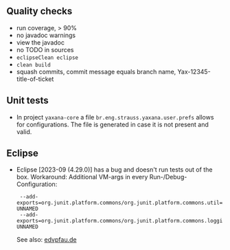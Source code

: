## Quality checks

 * run coverage, > 90%
 * no javadoc warnings
 * view the javadoc
 * no TODO in sources
 * `eclipseClean eclipse`
 * `clean build`
 * squash commits, commit message equals branch name, Yax-12345-title-of-ticket



## Unit tests

 * In project `yaxana-core` a file  `br.eng.strauss.yaxana.user.prefs` 
   allows for configurations. The file is generated in case it is not present and valid.



## Eclipse

 * Eclipse [2023-09 (4.29.0)] has a bug and doesn't run tests out of the box.
   Workaround: Additional VM-args in every Run-/Debug-Configuration:
   ```
    --add-exports=org.junit.platform.commons/org.junit.platform.commons.util=ALL-UNNAMED
    --add-exports=org.junit.platform.commons/org.junit.platform.commons.logging=ALL-UNNAMED
   ```
   See also: [edvpfau.de](https://www.edvpfau.de/junit5-debugging-mit-eclipse-und-gradle/)



